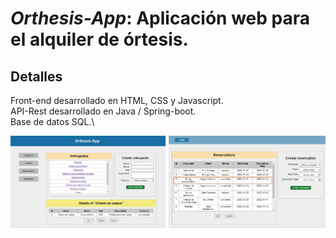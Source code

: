 # _Orthesis-App_: Aplicación web para el alquiler de órtesis.

## Detalles

Front-end desarrollado en HTML, CSS y Javascript.\
API-Rest desarrollado en Java / Spring-boot.\
Base de datos SQL.\

![orthesis_project_img](./front-end/images/images%20pr%20orthesis.png)
